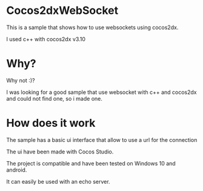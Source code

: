 # Cocos2dxWebSocket

This is a sample that shows how to use websockets using cocos2dx.

I used c++ with cocos2dx v3.10 

# Why?
Why not :)?

I was looking for a good sample that use websocket with c++ and cocos2dx and could not find one, so i made one.

# How does it work
The sample has a basic ui interface that allow to use a url for the connection

The ui have been made with Cocos Studio.

The project is compatible and have been tested on Windows 10 and android.

It can easily be used with an echo server.
